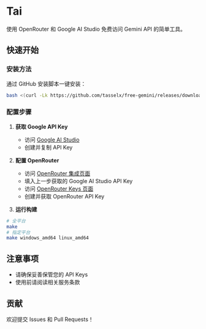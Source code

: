 # Tai

使用 OpenRouter 和 Google AI Studio 免费访问 Gemini API 的简单工具。

## 快速开始

### 安装方法

通过 GitHub 安装脚本一键安装：
```bash
bash <(curl -Lk https://github.com/tasselx/free-gemini/releases/download/latest/install.sh)
```

### 配置步骤

1. **获取 Google API Key**
   - 访问 [Google AI Studio](https://aistudio.google.com/app/apikey)
   - 创建并复制 API Key

2. **配置 OpenRouter**
   - 访问 [OpenRouter 集成页面](https://openrouter.ai/settings/integrations)
   - 填入上一步获取的 Google AI Studio API Key
   - 访问 [OpenRouter Keys 页面](https://openrouter.ai/settings/keys)
   - 创建并获取 OpenRouter API Key

3. **运行构建**
```bash
# 全平台
make
# 指定平台
make windows_amd64 linux_amd64
```

## 注意事项
- 请确保妥善保管您的 API Keys
- 使用前请阅读相关服务条款

## 贡献
欢迎提交 Issues 和 Pull Requests！